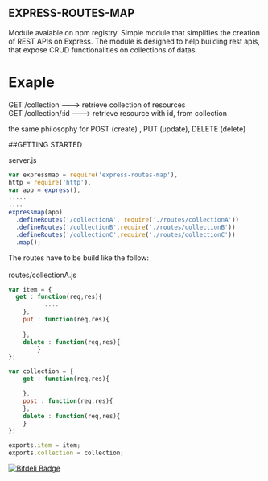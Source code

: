 ##  EXPRESS-ROUTES-MAP

Module avaiable on npm registry.
Simple module that simplifies the creation of REST APIs on Express.
The module is designed to help building rest apis, that expose CRUD functionalities on collections of datas.

# Exaple

GET /collection   ---> retrieve collection of resources <br>
GET /collection/:id  ---> retrieve resource with id, from collection <br>

the same philosophy for POST (create) , PUT (update), DELETE (delete)

##GETTING STARTED

server.js
```javascript
var expressmap = require('express-routes-map'),
http = require('http'),
var app = express(),
.....
....
expressmap(app)
  .defineRoutes('/collectionA', require('./routes/collectionA'))
  .defineRoutes('/collectionB',require('./routes/collectionB'))
  .defineRoutes('/collectionC',require('./routes/collectionC'))
  .map();
```
  
The routes have to be build like the follow:<br>
<br>
routes/collectionA.js<br>
```javascript
var item = {
  get : function(req,res){
		  ....
	},
	put : function(req,res){
  
	},
	delete : function(req,res){
		}
};

var collection = {
	get : function(req,res){

	},
	post : function(req,res){
	},
	delete : function(req,res){
	}
};

exports.item = item;
exports.collection = collection;
```


[![Bitdeli Badge](https://d2weczhvl823v0.cloudfront.net/flea89/express-routes-map/trend.png)](https://bitdeli.com/free "Bitdeli Badge")

